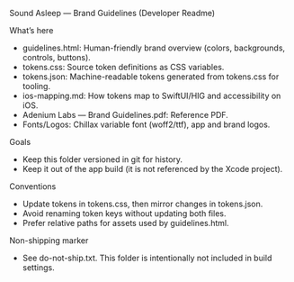 Sound Asleep — Brand Guidelines (Developer Readme)

What’s here
- guidelines.html: Human-friendly brand overview (colors, backgrounds, controls, buttons).
- tokens.css: Source token definitions as CSS variables.
- tokens.json: Machine-readable tokens generated from tokens.css for tooling.
- ios-mapping.md: How tokens map to SwiftUI/HIG and accessibility on iOS.
- Adenium Labs — Brand Guidelines.pdf: Reference PDF.
- Fonts/Logos: Chillax variable font (woff2/ttf), app and brand logos.

Goals
- Keep this folder versioned in git for history.
- Keep it out of the app build (it is not referenced by the Xcode project).

Conventions
- Update tokens in tokens.css, then mirror changes in tokens.json.
- Avoid renaming token keys without updating both files.
- Prefer relative paths for assets used by guidelines.html.

Non-shipping marker
- See do-not-ship.txt. This folder is intentionally not included in build settings.


